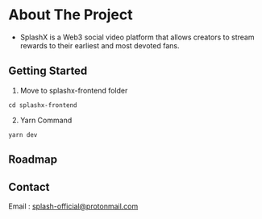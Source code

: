 # About The Project

- SplashX is a Web3 social video platform that allows creators to stream rewards to their earliest and most devoted fans.

## Getting Started

1. Move to splashx-frontend folder

```
cd splashx-frontend
```

2. Yarn Command

```
yarn dev
```

## Roadmap

## Contact

Email : splash-official@protonmail.com
